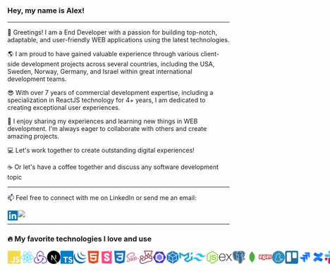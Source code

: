 ### Hey, my name is Alex!

<hr />

👋 Greetings! I am a End Developer with a passion for building top-notch, adaptable, and user-friendly WEB applications using the latest technologies.

🌎 I am proud to have gained valuable experience through various client-side development projects across several countries, including the USA, Sweden, Norway, Germany, and Israel within great international development teams.

😎 With over 7 years of commercial development expertise, including a specialization in ReactJS technology for 4+ years, I am dedicated to creating exceptional user experiences.

📖 I enjoy sharing my experiences and learning new things in WEB development. I'm always eager to collaborate with others and create amazing projects.

💻 Let's work together to create outstanding digital experiences!

☕ Or let's have a coffee together and discuss any software development topic

<hr />

📫 Feel free to connect with me on LinkedIn or send me an email:

<div style="display: block">
  <a href="https://www.linkedin.com/in/oleksiisorokotiaha/" target="_blank" >
    <img align="left" alt="linkedin" width="24px" src="https://raw.githubusercontent.com/devicons/devicon/master/icons/linkedin/linkedin-original.svg">
  </a>
  <a href="mailto:oleksiisorokotiaha@gmail.com" target="_blank" >
    <img align="left" width="24px" src="https://cdn.jsdelivr.net/npm/simple-icons@v3/icons/gmail.svg" />
  </a>
</div>

<br/>
<hr />

### 🔥 My favorite technologies I love and use

<div align="left">
  <div style="display: flex; align-items: flex-start;">
    <img align="center" alt="js" height="30" width="40" src="https://raw.githubusercontent.com/devicons/devicon/master/icons/javascript/javascript-plain.svg">
    <img align="center" alt="react" height="30" width="40" src="https://raw.githubusercontent.com/devicons/devicon/master/icons/react/react-original.svg">
    <img align="center" alt="redux" height="30" width="40" src="https://raw.githubusercontent.com/devicons/devicon/master/icons/redux/redux-original.svg">
    <img align="center" alt="nextjs" height="30" width="40" src="https://raw.githubusercontent.com/devicons/devicon/master/icons/nextjs/nextjs-original.svg">
    <img align="center" alt="ts" height="30" width="40" src="https://raw.githubusercontent.com/devicons/devicon/master/icons/typescript/typescript-plain.svg">
    <img align="center" alt="jquery" height="30" width="40" src="https://raw.githubusercontent.com/devicons/devicon/master/icons/jquery/jquery-original.svg">
    <img align="center" alt="html5" height="30" width="40" src="https://raw.githubusercontent.com/devicons/devicon/master/icons/html5/html5-plain.svg">
    <img align="center" alt="storybook" height="30" width="40" src="https://raw.githubusercontent.com/devicons/devicon/master/icons/storybook/storybook-original.svg">
    <img align="center" alt="css3" height="30" width="40" src="https://raw.githubusercontent.com/devicons/devicon/master/icons/css3/css3-plain.svg">
    <img align="center" alt="sass" height="30" width="40" src="https://raw.githubusercontent.com/devicons/devicon/master/icons/sass/sass-original.svg">
    <img align="center" alt="jest" height="30" width="40" src="https://raw.githubusercontent.com/devicons/devicon/master/icons/jest/jest-plain.svg">
    <img align="center" alt="eslint" height="30" width="40" src="https://raw.githubusercontent.com/devicons/devicon/master/icons/eslint/eslint-original.svg">
    <img align="center" alt="webpack" height="30" width="40" src="https://raw.githubusercontent.com/devicons/devicon/master/icons/webpack/webpack-plain.svg">
    <img align="center" alt="materialui" height="30" width="40" src="https://raw.githubusercontent.com/devicons/devicon/master/icons/materialui/materialui-plain.svg">
    <img align="center" alt="tailwindcss" height="30" width="40" src="https://raw.githubusercontent.com/devicons/devicon/master/icons/tailwindcss/tailwindcss-plain.svg">
    <img align="center" alt="nodejs" height="30" width="40" src="https://raw.githubusercontent.com/devicons/devicon/master/icons/nodejs/nodejs-plain.svg">
    <img align="center" alt="express" height="30" width="40" src="https://raw.githubusercontent.com/devicons/devicon/master/icons/express/express-original.svg">
    <img align="center" alt="postgresql" height="30" width="40" src="https://raw.githubusercontent.com/devicons/devicon/master/icons/postgresql/postgresql-original.svg">
    <img align="center" alt="mongodb" height="30" width="40" src="https://raw.githubusercontent.com/devicons/devicon/master/icons/mongodb/mongodb-plain.svg">
    <img align="center" alt="npm" height="30" width="40" src="https://raw.githubusercontent.com/devicons/devicon/master/icons/npm/npm-original-wordmark.svg">
    <img align="center" alt="yarn" height="30" width="40" src="https://raw.githubusercontent.com/devicons/devicon/master/icons/yarn/yarn-original.svg">
    <img align="center" alt="trello" height="30" width="40" src="https://raw.githubusercontent.com/devicons/devicon/master/icons/trello/trello-plain.svg">
    <img align="center" alt="Jira" height="30" width="40" src="https://raw.githubusercontent.com/devicons/devicon/master/icons/jira/jira-original.svg">
    <img align="center" alt="confluence" height="30" width="40" src="https://raw.githubusercontent.com/devicons/devicon/master/icons/confluence/confluence-original.svg">
    <img align="center" alt="slack" height="30" width="40" src="https://raw.githubusercontent.com/devicons/devicon/master/icons/slack/slack-original.svg">
    <img align="center" alt="AWS" height="30" width="40" src="https://raw.githubusercontent.com/devicons/devicon/master/icons/amazonwebservices/amazonwebservices-original.svg">
    <img align="center" alt="firebase" height="30" width="40" src="https://raw.githubusercontent.com/devicons/devicon/master/icons/firebase/firebase-plain.svg">
    <img align="center" alt="vscode" height="30" width="40" src="https://raw.githubusercontent.com/devicons/devicon/master/icons/vscode/vscode-original.svg">
    <img align="center" alt="git" height="30" width="40" src="https://raw.githubusercontent.com/devicons/devicon/master/icons/git/git-plain.svg">
    <img align="center" alt="github" height="30" width="40" src="https://raw.githubusercontent.com/devicons/devicon/master/icons/github/github-original.svg">
    <img align="center" alt="gitlab" height="30" width="40" src="https://raw.githubusercontent.com/devicons/devicon/master/icons/gitlab/gitlab-plain.svg">
    <img align="center" alt="bitbucket" height="30" width="40" src="https://raw.githubusercontent.com/devicons/devicon/master/icons/bitbucket/bitbucket-original.svg">
    <img align="center" alt="figma" height="30" width="40" src="https://raw.githubusercontent.com/devicons/devicon/master/icons/figma/figma-original.svg">
  </div>
</div>
